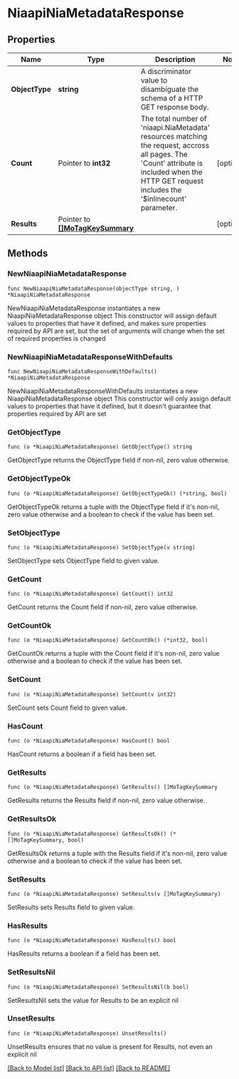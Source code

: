 # NiaapiNiaMetadataResponse

## Properties

Name | Type | Description | Notes
------------ | ------------- | ------------- | -------------
**ObjectType** | **string** | A discriminator value to disambiguate the schema of a HTTP GET response body. | 
**Count** | Pointer to **int32** | The total number of &#39;niaapi.NiaMetadata&#39; resources matching the request, accross all pages. The &#39;Count&#39; attribute is included when the HTTP GET request includes the &#39;$inlinecount&#39; parameter. | [optional] 
**Results** | Pointer to [**[]MoTagKeySummary**](mo.TagKeySummary.md) |  | [optional] 

## Methods

### NewNiaapiNiaMetadataResponse

`func NewNiaapiNiaMetadataResponse(objectType string, ) *NiaapiNiaMetadataResponse`

NewNiaapiNiaMetadataResponse instantiates a new NiaapiNiaMetadataResponse object
This constructor will assign default values to properties that have it defined,
and makes sure properties required by API are set, but the set of arguments
will change when the set of required properties is changed

### NewNiaapiNiaMetadataResponseWithDefaults

`func NewNiaapiNiaMetadataResponseWithDefaults() *NiaapiNiaMetadataResponse`

NewNiaapiNiaMetadataResponseWithDefaults instantiates a new NiaapiNiaMetadataResponse object
This constructor will only assign default values to properties that have it defined,
but it doesn't guarantee that properties required by API are set

### GetObjectType

`func (o *NiaapiNiaMetadataResponse) GetObjectType() string`

GetObjectType returns the ObjectType field if non-nil, zero value otherwise.

### GetObjectTypeOk

`func (o *NiaapiNiaMetadataResponse) GetObjectTypeOk() (*string, bool)`

GetObjectTypeOk returns a tuple with the ObjectType field if it's non-nil, zero value otherwise
and a boolean to check if the value has been set.

### SetObjectType

`func (o *NiaapiNiaMetadataResponse) SetObjectType(v string)`

SetObjectType sets ObjectType field to given value.


### GetCount

`func (o *NiaapiNiaMetadataResponse) GetCount() int32`

GetCount returns the Count field if non-nil, zero value otherwise.

### GetCountOk

`func (o *NiaapiNiaMetadataResponse) GetCountOk() (*int32, bool)`

GetCountOk returns a tuple with the Count field if it's non-nil, zero value otherwise
and a boolean to check if the value has been set.

### SetCount

`func (o *NiaapiNiaMetadataResponse) SetCount(v int32)`

SetCount sets Count field to given value.

### HasCount

`func (o *NiaapiNiaMetadataResponse) HasCount() bool`

HasCount returns a boolean if a field has been set.

### GetResults

`func (o *NiaapiNiaMetadataResponse) GetResults() []MoTagKeySummary`

GetResults returns the Results field if non-nil, zero value otherwise.

### GetResultsOk

`func (o *NiaapiNiaMetadataResponse) GetResultsOk() (*[]MoTagKeySummary, bool)`

GetResultsOk returns a tuple with the Results field if it's non-nil, zero value otherwise
and a boolean to check if the value has been set.

### SetResults

`func (o *NiaapiNiaMetadataResponse) SetResults(v []MoTagKeySummary)`

SetResults sets Results field to given value.

### HasResults

`func (o *NiaapiNiaMetadataResponse) HasResults() bool`

HasResults returns a boolean if a field has been set.

### SetResultsNil

`func (o *NiaapiNiaMetadataResponse) SetResultsNil(b bool)`

 SetResultsNil sets the value for Results to be an explicit nil

### UnsetResults
`func (o *NiaapiNiaMetadataResponse) UnsetResults()`

UnsetResults ensures that no value is present for Results, not even an explicit nil

[[Back to Model list]](../README.md#documentation-for-models) [[Back to API list]](../README.md#documentation-for-api-endpoints) [[Back to README]](../README.md)


